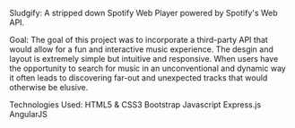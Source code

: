 Sludgify:
A stripped down Spotify Web Player powered by Spotify's Web API.

Goal:
The goal of this project was to incorporate a third-party API that would allow for a fun and interactive music experience. The desgin and layout is extremely simple but intuitive and responsive. When users have the opportunity to search for music in an unconventional and dynamic way it often leads to discovering far-out and unexpected tracks that would otherwise be elusive.

Technologies Used:
HTML5 & CSS3
Bootstrap
Javascript
Express.js
AngularJS



